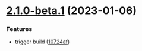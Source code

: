# [2.1.0-beta.1](https://github.com/mcoypaco/weather/compare/v2.0.0...v2.1.0-beta.1) (2023-01-06)


### Features

* trigger build ([10724af](https://github.com/mcoypaco/weather/commit/10724afd2665c130aa010f4715b4f186993c8f77))
